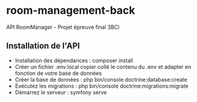 # room-management-back
API RoomManager - Projet épreuve final 3BCI
## Installation de l'API
- Installation des dépendances : composer install
- Créer un fichier .env.local copier collé le contenu du .env et adapter en fonction de votre base de données
- Créer la base de données : php bin/console doctrine:database:create
- Exécutez les migrations : php bin/console doctrine:migrations:migrate
- Démarrez le serveur : symfony serve

